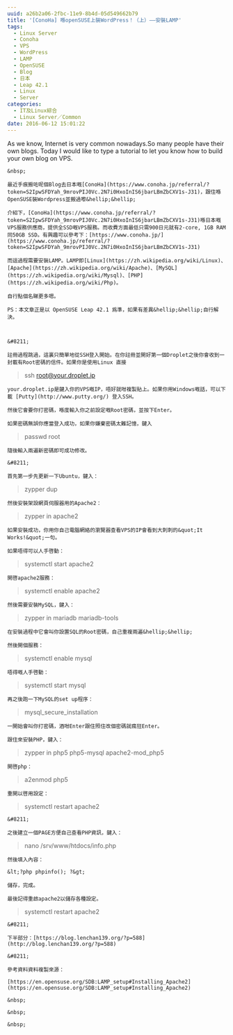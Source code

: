 ```yaml
---
uuid: a26b2a06-2fbc-11e9-8b4d-05d549662b79
title: '[ConoHa] 喺openSUSE上裝WordPress！（上）——安裝LAMP'
tags:
  - Linux Server
  - Conoha
  - VPS
  - WordPress
  - LAMP
  - OpenSUSE
  - Blog
  - 日本
  - Leap 42.1
  - Linux
  - Server
categories:
  - IT及Linux綜合
  - Linux Server／Common
date: 2016-06-12 15:01:22
---
```


As we know, Internet is very common nowadays.So many people have their own blogs. Today I would like to type a tutorial to let you know how to build your own blog on VPS.

	&nbsp;

	最近手痕搬咗呢個Blog去日本嘅[ConoHa](https://www.conoha.jp/referral/?token=S2IpwSFDYah_9mrovPIJ0Vc.2N7i0HxoInIS6jbarLBmZbCXV1s-J31)，跟住喺OpenSUSE裝Wordpress並搬過嚟&hellip;&hellip;

	介紹下，[ConoHa](https://www.conoha.jp/referral/?token=S2IpwSFDYah_9mrovPIJ0Vc.2N7i0HxoInIS6jbarLBmZbCXV1s-J31)喺日本嘅VPS服務供應商，提供全SSD嘅VPS服務。而收費方面最低只需900日元就有2-core, 1GB RAM同50GB SSD。有興趣可以參考下：[https://www.conoha.jp/](https://www.conoha.jp/referral/?token=S2IpwSFDYah_9mrovPIJ0Vc.2N7i0HxoInIS6jbarLBmZbCXV1s-J31)

	而這過程需要安裝LAMP。LAMP即[Linux](https://zh.wikipedia.org/wiki/Linux)、[Apache](https://zh.wikipedia.org/wiki/Apache)、[MySQL](https://zh.wikipedia.org/wiki/Mysql)、[PHP](https://zh.wikipedia.org/wiki/Php)。

	自行點個名睇更多嗯。

	PS：本文章正是以 OpenSUSE Leap 42.1 爲準，如果有差異&hellip;&hellip;自行解決。



	&#8211;

	註冊過程跳過，這裏只簡單地從SSH登入開始。在你註冊並開好第一個Droplet之後你會收到一封載有Root密碼的信件。如果你是使用Linux 直接

> ssh root@your.droplet.ip

	your.droplet.ip是鍵入你的VPS嘅IP，唔好就咁複製貼上。如果你用Windows嘅話，可以下載 [Putty](http://www.putty.org/) 登入SSH。

	然後它會要你打密碼，喺度輸入你之前設定嘅Root密碼，並按下Enter。

	如果密碼無誤你應當登入成功，如果你嫌棄密碼太難記憶，鍵入

> passwd root

	隨後輸入兩遍新密碼即可成功修改。

	&#8211;

	首先第一步先更新一下Ubuntu，鍵入：

> zypper dup

	然後安裝架設網頁伺服器用的Apache2：

> zypper in apache2

	如果安裝成功，你用你自己電腦網絡的瀏覽器查看VPS的IP會看到大刺刺的&quot;It Works!&quot;一句。

	如果唔得可以人手啓動：

> systemctl start apache2

	開啓apache2服務：

> systemctl enable apache2

	然後需要安裝MySQL，鍵入：

> zypper in mariadb mariadb-tools

	在安裝過程中它會叫你設置SQL的Root密碼，自己重複兩遍&hellip;&hellip;

	然後開個服務：

> systemctl enable mysql

	唔得嘅人手啓動：

> systemctl start mysql

	再之後跑一下MySQL的set up程序：

> mysql_secure_installation

	一開始會叫你打密碼，酒咁Enter跟住照住改個密碼就瘋狂Enter。

	跟住來安裝PHP，鍵入：

> zypper in php5 php5-mysql apache2-mod_php5

	開啓php：

> a2enmod php5

	重開以啓用設定：

> systemctl restart apache2

	&#8211;

	之後建立一個PAGE方便自己查看PHP資訊，鍵入：

> nano /srv/www/htdocs/info.php

	然後填入內容：

	&lt;?php phpinfo(); ?&gt;

	儲存，完成。

	最後記得重啟apache2以儲存各種設定。

> systemctl restart apache2

	&#8211;

	下半部分：[https://blog.lenchan139.org/?p=588](http://blog.lenchan139.org/?p=588)

	&#8211;

	參考資料資料複製來源：

	[https://en.opensuse.org/SDB:LAMP_setup#Installing_Apache2](https://en.opensuse.org/SDB:LAMP_setup#Installing_Apache2)

	&nbsp;

	&nbsp;

	&nbsp;
